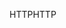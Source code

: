 <span data-ttu-id="b8e5d-101">HTTP</span><span class="sxs-lookup"><span data-stu-id="b8e5d-101">HTTP</span></span>